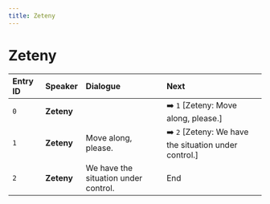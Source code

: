 ```yaml
---
title: Zeteny
---
```


# Zeteny


| Entry ID | Speaker | Dialogue | Next |
| :------- | :------ | :------- | :------------ |
| `0` | **Zeteny** |  | ➡️ `1` \[Zeteny: Move along, please\.\] |
| `1` | **Zeteny** | Move along, please\. | ➡️ `2` \[Zeteny: We have the situation under control\.\] |
| `2` | **Zeteny** | We have the situation under control\. | End |
